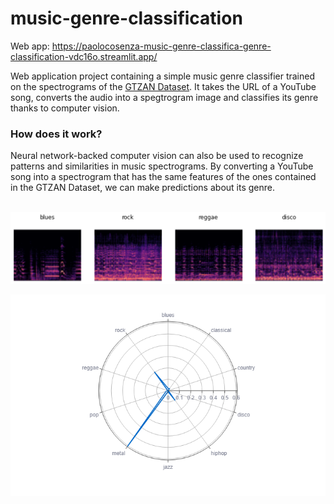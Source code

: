 # music-genre-classification

Web app: https://paolocosenza-music-genre-classifica-genre-classification-vdc16o.streamlit.app/

Web application project containing a simple music genre classifier trained on the spectrograms of the <a href=https://www.kaggle.com/datasets/andradaolteanu/gtzan-dataset-music-genre-classification> GTZAN Dataset</a>. It takes the URL of a YouTube song, converts the audio into a spegtrogram image and classifies its genre thanks to computer vision.

<h3>How does it work?</h3>
Neural network-backed computer vision can also be used to recognize patterns and similarities in music spectrograms.
By converting a YouTube song into a spectrogram that has the same features of the ones contained in the GTZAN Dataset, we can make predictions about its genre.
<br />
<br />

![genres](images/genres.png)

![radar](images/radar.png)
